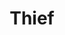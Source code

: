 ---
title: "Thief"
year: 1981
rating: 4
stars: "★★★★"
rewatched: false
permalink: "thief"
watched_on: 2020-04-11
---